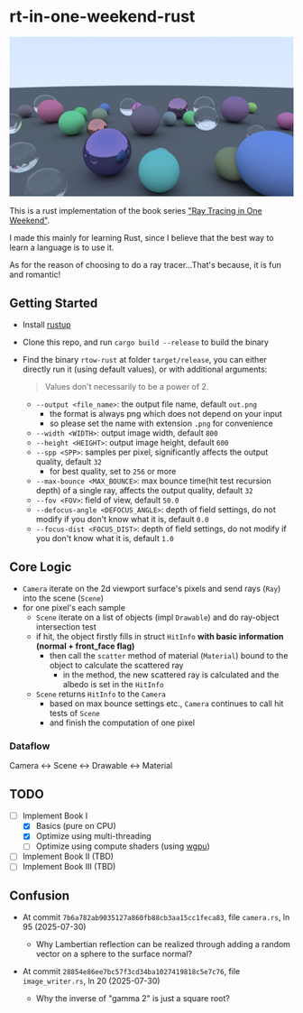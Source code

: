 # rt-in-one-weekend-rust

![demo.png](demo.png)

This is a rust implementation of the book series ["Ray Tracing in One Weekend"](https://raytracing.github.io/).

I made this mainly for learning Rust, since I believe that the best way to learn a language is to use it.

As for the reason of choosing to do a ray tracer...That's because, it is fun and romantic!



## Getting Started
- Install [rustup](https://rustup.rs/)
- Clone this repo, and run `cargo build --release` to build the binary
- Find the binary `rtow-rust` at folder `target/release`, you can either directly run it (using default values), or with additional arguments:

    > Values don't necessarily to be a power of 2.

    - `--output <file_name>`: the output file name, default `out.png`
        - the format is always png which does not depend on your input
        - so please set the name with extension `.png` for convenience
    - `--width <WIDTH>`: output image width, default `800`
    - `--height <HEIGHT>`: output image height, default `600`
    - `--spp <SPP>`: samples per pixel, significantly affects the output quality, default `32`
        - for best quality, set to `256` or more
    - `--max-bounce <MAX_BOUNCE>`: max bounce time(hit test recursion depth) of a single ray, affects the output quality, default `32`
    - `--fov <FOV>`: field of view, default `50.0`
    - `--defocus-angle <DEFOCUS_ANGLE>`: depth of field settings, do not modify if you don't know what it is, default `0.0`
    - `--focus-dist <FOCUS_DIST>`: depth of field settings, do not modify if you don't know what it is, default `1.0`

## Core Logic
- `Camera` iterate on the 2d viewport surface's pixels and send rays (`Ray`) into the scene (`Scene`)
- for one pixel's each sample
    - `Scene` iterate on a list of objects (impl `Drawable`) and do ray-object intersection test
    - if hit, the object firstly fills in struct `HitInfo` **with basic information (normal + front_face flag)**
        - then call the `scatter` method of material (`Material`) bound to the object to calculate the scattered ray
            - in the method, the new scattered ray is calculated and the albedo is set in the `HitInfo`
    - `Scene` returns `HitInfo` to the `Camera`
        - based on max bounce settings etc., `Camera` continues to call hit tests of `Scene`
        - and finish the computation of one pixel

### Dataflow
Camera <-> Scene <-> Drawable <-> Material

## TODO
- [ ] Implement Book I
    - [X] Basics (pure on CPU)
    - [X] Optimize using multi-threading
    - [ ] Optimize using compute shaders (using [wgpu](https://github.com/gfx-rs/wgpu))
- [ ] Implement Book II (TBD)
- [ ] Implement Book III (TBD)

## Confusion
- At commit `7b6a782ab9035127a860fb88cb3aa15cc1feca83`, file `camera.rs`, ln 95 (2025-07-30)
    - Why Lambertian reflection can be realized through adding a random vector on a sphere to the surface normal?

- At commit `28854e86ee7bc57f3cd34ba1027419818c5e7c76`, file `image_writer.rs`, ln 20 (2025-07-30)
    - Why the inverse of "gamma 2" is just a square root?
